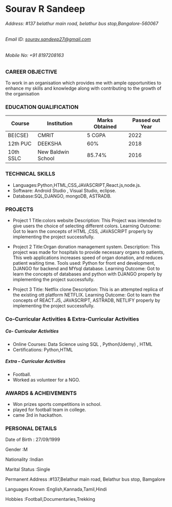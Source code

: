 # Sourav R Sandeep
###### Address: #137 belathur main road, belathur bus stop,Bangalore-560067
###### Email ID: sourav.sandeep27@gmail.com 

###### Mobile No: +91 8197208163





### CAREER OBJECTIVE

To work in an organisation which provides me with ample opportunities to enhance my skills and 
knowledge along with contributing to the growth of the organisation


### EDUCATION QUALIFICATION

| Course | Institution | Marks Obtained | Passed out Year
| ------ | ------ |  ------ |  ------ |
| BE(CSE)|CMRIT|5 CGPA|2022|
| 12th PUC |DEEKSHA|60%|2018|
| 10th SSLC|New Baldwin School|85.74%|2016|

### TECHNICAL SKILLS

- Languages:Python,HTML,CSS,JAVASCRIPT,React.js,node.js.
- Software: Android Studio , Visual Studio, eclipse.
- Database:SQL,DJANGO, mongoDB, ASTRADB.

### PROJECTS

- Project 1 
Title:colors website
Description: This Project was intended to give users the choice of selecting different colors.
Learning Outcome: Got to learn the concepts of HTML ,CSS, JAVASCRIPT properly 
by implementing the project successfully.

-  Project 2
Title:Organ donation management system.
Description: This project was made for hospitals to provide necessary organs to patients, 
This web applications increases speed of organ donation, and reduces patient waiting time.
Tools used:  Python for front end development, DJANGO for backend and 
MYsql database.
Learning Outcome: Got to learn the concepts of databases and python with DJANGO properly 
by implementing the project successfully.

- Project 3
Title: Netflix clone 
Description: This is an attempted replica of the existing ott platform NETFLIX.
Learning Outcome: Got to learn the concepts of REACT.JS, JAVASCRIPT, ASTRADB, NETLIFY properly 
by implementing the project successfully.

### Co-Curricular Activities & Extra-Curricular Activities

##### Co- Curricular Activities
- Online Courses: Data Science using SQL , Python(Udemy) , HTML
- Certifications: Python,HTML

##### Extra – Curricular Activities
- Football.
- Worked as volunteer for a NGO.


### AWARDS & ACHEIVEMENTS
-  Won prizes sports competitions in school.
-  played for football team in college.
-  came 3rd in hackathon.

### PERSONAL DETAILS

Date of Birth :   27/09/1999

Gender :M

Nationality :Indian

Marital Status :Single

Permanent Address :#137,Belathur main road, Belathur bus stop, Bamgalore

Languages Known :English,Kannada,Tamil,Hindi

Hobbies :Football,Documentaries,Trekking

